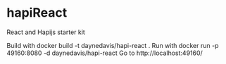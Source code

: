 # hapiReact
React and Hapijs starter kit

Build with docker build -t daynedavis/hapi-react .
Run with docker run -p 49160:8080 -d daynedavis/hapi-react
Go to http://localhost:49160/
